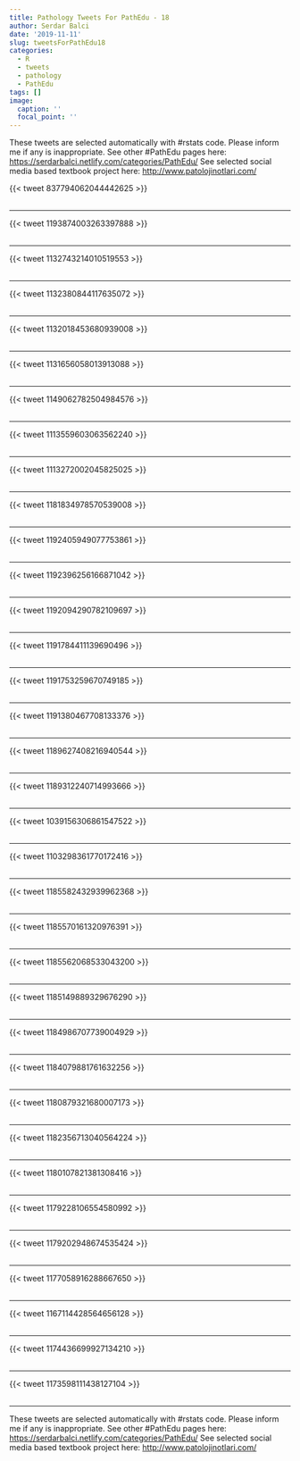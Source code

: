 ```yaml
---
title: Pathology Tweets For PathEdu - 18
author: Serdar Balci
date: '2019-11-11'
slug: tweetsForPathEdu18
categories:
  - R
  - tweets
  - pathology
  - PathEdu
tags: []
image:
  caption: ''
  focal_point: ''
---
```



These tweets are selected automatically with #rstats code. Please inform me if any is inappropriate.
See other #PathEdu pages here: https://serdarbalci.netlify.com/categories/PathEdu/ 
See selected social media based textbook project here: http://www.patolojinotlari.com/

{{< tweet 837794062044442625 >}}
<br>
<br>
<hr>
{{< tweet 1193874003263397888 >}}
<br>
<br>
<hr>
{{< tweet 1132743214010519553 >}}
<br>
<br>
<hr>
{{< tweet 1132380844117635072 >}}
<br>
<br>
<hr>
{{< tweet 1132018453680939008 >}}
<br>
<br>
<hr>
{{< tweet 1131656058013913088 >}}
<br>
<br>
<hr>
{{< tweet 1149062782504984576 >}}
<br>
<br>
<hr>
{{< tweet 1113559603063562240 >}}
<br>
<br>
<hr>
{{< tweet 1113272002045825025 >}}
<br>
<br>
<hr>
{{< tweet 1181834978570539008 >}}
<br>
<br>
<hr>
{{< tweet 1192405949077753861 >}}
<br>
<br>
<hr>
{{< tweet 1192396256166871042 >}}
<br>
<br>
<hr>
{{< tweet 1192094290782109697 >}}
<br>
<br>
<hr>
{{< tweet 1191784411139690496 >}}
<br>
<br>
<hr>
{{< tweet 1191753259670749185 >}}
<br>
<br>
<hr>
{{< tweet 1191380467708133376 >}}
<br>
<br>
<hr>
{{< tweet 1189627408216940544 >}}
<br>
<br>
<hr>
{{< tweet 1189312240714993666 >}}
<br>
<br>
<hr>
{{< tweet 1039156306861547522 >}}
<br>
<br>
<hr>
{{< tweet 1103298361770172416 >}}
<br>
<br>
<hr>
{{< tweet 1185582432939962368 >}}
<br>
<br>
<hr>
{{< tweet 1185570161320976391 >}}
<br>
<br>
<hr>
{{< tweet 1185562068533043200 >}}
<br>
<br>
<hr>
{{< tweet 1185149889329676290 >}}
<br>
<br>
<hr>
{{< tweet 1184986707739004929 >}}
<br>
<br>
<hr>
{{< tweet 1184079881761632256 >}}
<br>
<br>
<hr>
{{< tweet 1180879321680007173 >}}
<br>
<br>
<hr>
{{< tweet 1182356713040564224 >}}
<br>
<br>
<hr>
{{< tweet 1180107821381308416 >}}
<br>
<br>
<hr>
{{< tweet 1179228106554580992 >}}
<br>
<br>
<hr>
{{< tweet 1179202948674535424 >}}
<br>
<br>
<hr>
{{< tweet 1177058916288667650 >}}
<br>
<br>
<hr>
{{< tweet 1167114428564656128 >}}
<br>
<br>
<hr>
{{< tweet 1174436699927134210 >}}
<br>
<br>
<hr>
{{< tweet 1173598111438127104 >}}
<br>
<br>
<hr>


These tweets are selected automatically with #rstats code. Please inform me if any is inappropriate.
See other #PathEdu pages here: https://serdarbalci.netlify.com/categories/PathEdu/ 
See selected social media based textbook project here: http://www.patolojinotlari.com/
